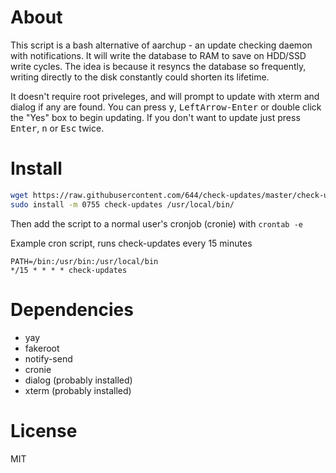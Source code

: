 # About
This script is a bash alternative of aarchup - an update checking daemon with notifications. It will write the database to RAM to save on HDD/SSD write cycles. The idea is because it resyncs the database so frequently, writing directly to the disk constantly could shorten its lifetime.

It doesn't require root priveleges, and will prompt to update with xterm and dialog if any are found. You can press <kbd>y</kbd>, <kbd>LeftArrow-Enter</kbd> or double click the "Yes" box to begin updating. If you don't want to update just press <kbd>Enter</kbd>, <kbd>n</kbd> or <kbd>Esc</kbd> twice.

# Install
```bash
wget https://raw.githubusercontent.com/644/check-updates/master/check-updates
sudo install -m 0755 check-updates /usr/local/bin/
```

Then add the script to a normal user's cronjob (cronie) with ```crontab -e```

Example cron script, runs check-updates every 15 minutes
```
PATH=/bin:/usr/bin:/usr/local/bin
*/15 * * * * check-updates
```

# Dependencies
- yay
- fakeroot
- notify-send
- cronie
- dialog (probably installed)
- xterm (probably installed)

# License
MIT
